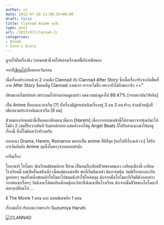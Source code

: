 ```yaml
---
author: in
date: 2013-07-28 11:09:55+00:00
draft: false
title: Clannad Anime สุดซึ้ง
type: post
url: /2013/07/clannad-2/
categories:
- Anime
- Innn's Diary
---
```




ดูจบไปอีกเรื่องนึง \\ก่อนหน้านี้จบไปหลายเรื่องแต่ขี้เกียจเขียนลง

จากที่[เขียนไป](https://www.innnblog.com/clannad/)เมื่อหลายวันก่อน

เนื้อเรื่องประกอบด้วย 2 ภาคคือ Clannad กับ Clannad After Story ซึ่งเนื้อเรื่องจริงจะเกิดขึ้นที่ภาค After Story ซึ่งคนที่ดู Clannad ภาคแรก อาจจะไม่ซึ้ง เพราะยังไม่ถึงของจริง =="

เขียนแบบไม่สปอยล์ เพราะผมไปอ่านก่อนดูมาแล้ว ลดความน่าดูลงไป 89.47% [จากสถาบันวิจัยอิน]

เป็น Anime ที่ออกแนวฮาเร็ม [?] ทั้งเรื่องมีผู้ชายดำเนินเรื่องอยู่ 3 คน 3 คนจริงๆ ส่วนตัวหญิงก็เพียบตามประสาอนิเมะฮาเร็ม [9 คน]

ตัวผมเองก่อนหน้านี้เป็นคนเกลียดแนวนี้มาก [Harem] เนื่องจากก่อนหน้านี้ได้อ่านอาจารย์เนกิมะไป ไม่ถึง 2 เล่มก็รีบวางทันที รับม่ายด้ายยย แต่หลังจากได้ดู Angel Beats ก็ได้รับคำแนะเนำให้มาดูเรื่องนี้ ซึ่งก็ไม่ผิดหวังจริงๆครับ

ออกแนว Drama, Harem, Romance ขอยกเป็น anime ที่ดีที่สุด [ยกไปกี่เรื่องแล้ววะ] ได้รับการจัดอันดับ Anime สุดซึ้งโคตรๆจากหลายสำนัก

เกริ่นเรื่อง

โอคาซากิ โทโมยะ นักเรียนมัธยมปลาย ปีสาม เป็นคนที่เกลียดชีวิตของตนเอง เกลียดเมืองนี้ เกลียดโรงเรียนนี้ แม่เสียตั้งแต่ยังเด็ก เมื่อแม่ของเขาเสีย พ่อก็เริ่มติดเหล้า ติดการพนัน จนมีเรื่องทะเลาะกับลูกบ่อยๆ จนครั้งหนึ่งพ่อผลักโทโมยะไปชนผนังทำให้ไหล่หลุด นับจากนั้นโทโมยะก็เริ่มตีตัวออกห่างจากพ่อเขาเรื่อยๆ วันนึงเขาได้พบกับเด็กหญิงนางิสะที่เนินเขาขึ้นโรงเรียน นับจากนั้นชีวิตของโทโมยะก็ค่อยๆเปลี่ยนไป....

มี The Movie 1 ตอน และ ตอนพิเศษอีก 1 ตอน

เรื่องต่อไป เรียกเธอว่าพระเจ้า Suzumiya Haruhi

![CLANNAD](https://www.innnblog.com/wp-content/uploads/2013/07/CLANNAD.jpg)

